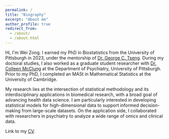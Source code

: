 ```yaml
---
permalink: /
title: "Biography"
excerpt: "About me"
author_profile: true
redirect_from: 
  - /about/
  - /about.html
---
```


Hi, I'm Wei Zong. I earned my PhD in Biostatistics from the University of Pittsburgh in 2023, under the mentorship of [Dr. George C. Tseng](http://www.pitt.edu/~ctseng/). During my doctoral studies, I also worked as a graduate student researcher with [Dr. Colleen McClung](http://www.mcclung.pitt.edu/) at the Department of Psychiatry, University of Pittsburgh. Prior to my PhD, I completed an MASt in Mathematical Statistics at the University of Cambridge. 

My research lies at the intersection of statistical methodology and its interdisciplinary applications in
biomedical research, with a broad goal of advancing health data science. I am particularly interested in developing statistical models for high-dimensional data to support informed decision-making from large-scale datasets. On the application side, I collaborated with researchers in psychiatry to analyze a wide range of omics and clinical data.

Link to my [CV](http://weiiizong.github.io/files/WeiZong_CV_2024.pdf).

